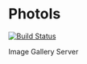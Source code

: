 PhotoIs
=======

[![Build Status](https://travis-ci.org/k16wire/photois.svg?branch=master)](https://travis-ci.org/k16wire/photois)

Image Gallery Server
